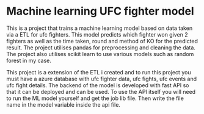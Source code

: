 # Machine learning UFC fighter model

This is a project that trains a machine learning model based on data taken via a ETL for ufc fighters. This model predicts which fighter won given 2 fighters as well as the time taken, round and method of KO for the predicted result. The project utilises pandas for preprocessing and cleaning the data. The project also utilises scikit learn to use various models such as random forest in my case. 

This project is a extension of the ETL i created and to run this project you must have a azure database with ufc fighter data, ufc fights, ufc events and ufc fight details. The backend of the model is developed with fast API so that it can be deployed and can be used. To use the API itself you will need to run the ML model yourself and get the job lib file. Then write the file name in the model variable inside the api file. 






